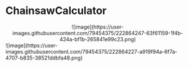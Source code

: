 ﻿# ChainsawCalculator
 
 <div style="text-align: center;">  ![image](https://user-images.githubusercontent.com/79454375/222864247-63f61159-1f4b-424a-bf1b-265841e99c23.png)  </div>
![image](https://user-images.githubusercontent.com/79454375/222864227-a919f94a-6f7a-4707-b835-38521ddbfa48.png)

